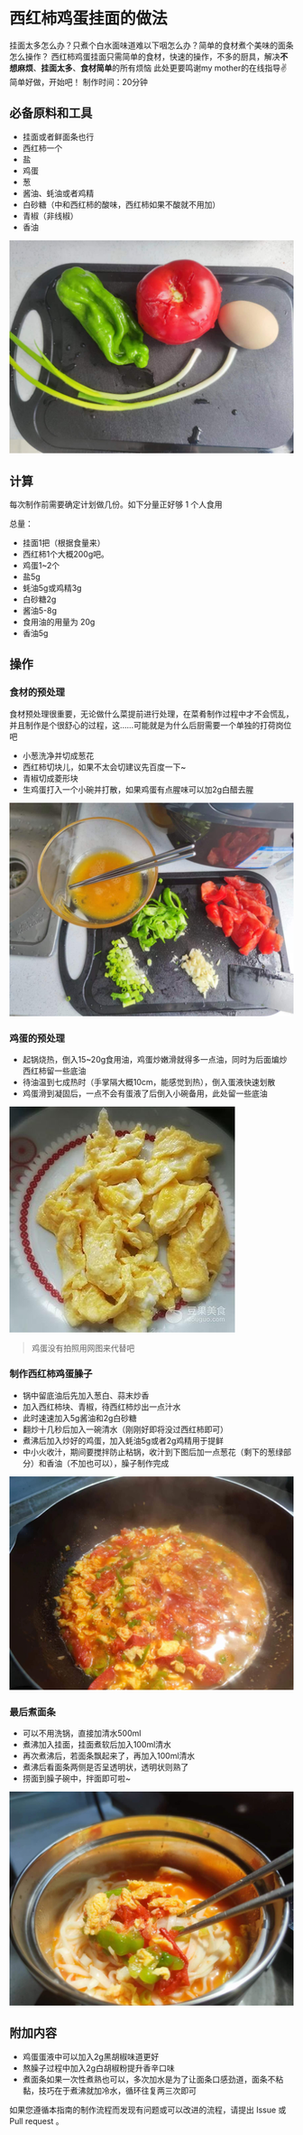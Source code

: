 # 西红柿鸡蛋挂面的做法

挂面太多怎么办？只煮个白水面味道难以下咽怎么办？简单的食材煮个美味的面条怎么操作？
西红柿鸡蛋挂面只需简单的食材，快速的操作，不多的厨具，解决**不想麻烦**、**挂面太多**、**食材简单**的所有烦恼
此处更要鸣谢my mother的在线指导:v:
简单好做，开始吧！
制作时间：20分钟

## 必备原料和工具

- 挂面或者鲜面条也行
- 西红柿一个
- 盐
- 鸡蛋
- 葱
- 酱油、蚝油或者鸡精
- 白砂糖（中和西红柿的酸味，西红柿如果不酸就不用加）
- 青椒（非线椒）
- 香油

![食材](./food.jpg)

## 计算

每次制作前需要确定计划做几份。如下分量正好够 1 个人食用

总量：

- 挂面1把（根据食量来）
- 西红柿1个大概200g吧。
- 鸡蛋1~2个
- 盐5g
- 蚝油5g或鸡精3g
- 白砂糖2g
- 酱油5-8g
- 食用油的用量为 20g
- 香油5g

## 操作

### 食材的预处理

食材预处理很重要，无论做什么菜提前进行处理，在菜肴制作过程中才不会慌乱，并且制作是个很舒心的过程，这……可能就是为什么后厨需要一个单独的打荷岗位吧

- 小葱洗净并切成葱花
- 西红柿切块儿，如果不太会切建议先百度一下~
- 青椒切成菱形块
- 生鸡蛋打入一个小碗并打散，如果鸡蛋有点腥味可以加2g白醋去腥

![食材预处理](./pretreatFood.jpg)

### 鸡蛋的预处理

- 起锅烧热，倒入15~20g食用油，鸡蛋炒嫩滑就得多一点油，同时为后面煸炒西红柿留一些底油
- 待油温到七成热时（手掌隔大概10cm，能感觉到热），倒入蛋液快速划散
- 鸡蛋滑到凝固后，一点不会有蛋液了后倒入小碗备用，此处留一些底油

![炒熟的鸡蛋](./fryEgg.jpg)
> 鸡蛋没有拍照用网图来代替吧

### 制作西红柿鸡蛋臊子

- 锅中留底油后先加入葱白、蒜末炒香
- 加入西红柿块、青椒，待西红柿炒出一点汁水
- 此时速速加入5g酱油和2g白砂糖
- 翻炒十几秒后加入一碗清水（刚刚好即将没过西红柿即可）
- 煮沸后加入炒好的鸡蛋，加入蚝油5g或者2g鸡精用于提鲜
- 中小火收汁，期间要搅拌防止粘锅，收汁到下图后加一点葱花（剩下的葱绿部分）和香油（不加也可以），臊子制作完成

![西红柿鸡蛋臊子](./tomato.jpg)

### 最后煮面条

- 可以不用洗锅，直接加清水500ml
- 煮沸加入挂面，挂面煮软后加入100ml清水
- 再次煮沸后，若面条飘起来了，再加入100ml清水
- 煮沸后看面条两侧是否呈透明状，透明状则熟了
- 捞面到臊子碗中，拌面即可啦~

![西红柿鸡蛋面](./tomatoNoodle.jpg)

## 附加内容

- 鸡蛋蛋液中可以加入2g黑胡椒味道更好
- 熬臊子过程中加入2g白胡椒粉提升香辛口味
- 煮面条如果一次性煮熟也可以，多次加水是为了让面条口感劲道，面条不粘黏，技巧在于煮沸就加冷水，循环往复两三次即可

如果您遵循本指南的制作流程而发现有问题或可以改进的流程，请提出 Issue 或 Pull request 。
